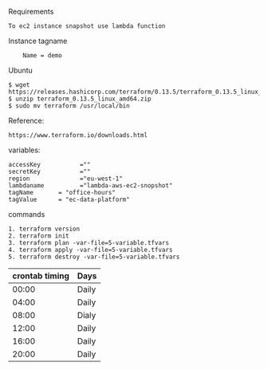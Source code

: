 Requirements

    To ec2 instance snapshot use lambda function

Instance tagname

        Name = demo

Ubuntu

    $ wget https://releases.hashicorp.com/terraform/0.13.5/terraform_0.13.5_linux_amd64.zip
    $ unzip terraform_0.13.5_linux_amd64.zip
    $ sudo mv terraform /usr/local/bin

Reference:

    https://www.terraform.io/downloads.html

variables:

    accessKey           =""
    secretKey           =""
    region              ="eu-west-1"
    lambdaname          ="lambda-aws-ec2-snopshot"
    tagName       = "office-hours"
    tagValue      = "ec-data-platform"

commands

    1. terraform version
    2. terraform init
    3. terraform plan -var-file=5-variable.tfvars
    4. terraform apply -var-file=5-variable.tfvars
    5. terraform destroy -var-file=5-variable.tfvars


| crontab timing | Days |
| --------------- | --------------- |
| 00:00 | Daily |
| 04:00 | Daily | 
| 08:00 | Dialy |
| 12:00 | Daily |
| 16:00 | Daily |
| 20:00 | Daily |
